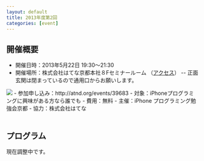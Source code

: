 ```yaml
---
layout: default
title: 2013年度第2回
categories: [event]
---
```


## 開催概要

- 開催日時：2013年5月22日 19:30〜21:30
- 開催場所：株式会社はてな京都本社８Fセミナールーム （[アクセス](http://www.hatena.ne.jp/company/location)）
-- 正面玄関は閉まっているので通用口からお願いします。
<img src='http://ylb.jp/hatena_entrance.png' />
- 参加申し込み：http://atnd.org/events/39683
- 対象：iPhoneプログラミングに興味がある方なら誰でも
- 費用：無料
- 主催：iPhone プログラミング勉強会京都
- 協力：株式会社はてな
<br /><br />

## プログラム
現在調整中です。
